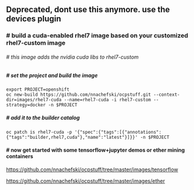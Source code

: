 ## Deprecated, dont use this anymore.  use the devices plugin 
### # build a cuda-enabled rhel7 image based on your customized rhel7-custom image
###### # this image adds the nvidia cuda libs to rhel7-custom
##### # set the project and build the image
```
export PROJECT=openshift
oc new-build https://github.com/nnachefski/ocpstuff.git --context-dir=images/rhel7-cuda --name=rhel7-cuda -i rhel7-custom --strategy=docker -n $PROJECT
```
##### # add it to the builder catalog
```
oc patch is rhel7-cuda -p '{"spec":{"tags":[{"annotations":{"tags":"builder,rhel7,cuda"},"name":"latest"}]}}' -n $PROJECT
```
#### # now get started with some tensorflow+jupyter demos or ether mining containers

https://github.com/nnachefski/ocpstuff/tree/master/images/tensorflow

https://github.com/nnachefski/ocpstuff/tree/master/images/ether
